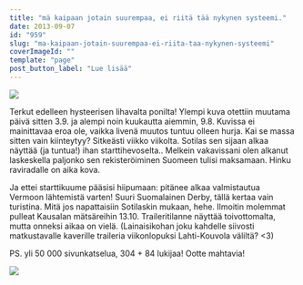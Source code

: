 ```yaml
---
title: "mä kaipaan jotain suurempaa, ei riitä tää nykynen systeemi."
date: 2013-09-07
id: "959"
slug: "ma-kaipaan-jotain-suurempaa-ei-riita-taa-nykynen-systeemi"
coverImageId: ""
template: "page"
post_button_label: "Lue lisää"
---
```


[![](/images/muutos_.jpg)](http://3.bp.blogspot.com/-TSdmM6I48Wo/Uiq9WqPG7wI/AAAAAAAAGyk/3fvvUHAa0U4/s1600/muutos_.jpg)

Terkut edelleen hysteerisen lihavalta ponilta! Ylempi kuva otettiin muutama päivä sitten 3.9. ja alempi noin kuukautta aiemmin, 9.8. Kuvissa ei mainittavaa eroa ole, vaikka livenä muutos tuntuu olleen hurja. Kai se massa sitten vain kiinteytyy? Sitkeästi viikko viikolta. Sotilas sen sijaan alkaa näyttää (ja tuntua!) ihan starttihevoselta.. Melkein vakavissani olen alkanut laskeskella paljonko sen rekisteröiminen Suomeen tulisi maksamaan. Hinku raviradalle on aika kova.

Ja ettei starttikuume pääsisi hiipumaan: pitänee alkaa valmistautua Vermoon lähtemistä varten! Suuri Suomalainen Derby, tällä kertaa vain turistina. Mitä jos napattaisiin Sotilaskin mukaan, hehe. Ilmoitin molemmat pulleat Kausalan mätsäreihin 13.10. Traileritilanne näyttää toivottomalta, mutta onneksi aikaa on vielä. (Lainaisikohan joku kahdelle siivosti matkustavalle kaverille traileria viikonlopuksi Lahti-Kouvola väliltä? <3)

PS. yli 50 000 sivunkatselua, 304 + 84 lukijaa! Ootte mahtavia!

[![](/images/ak.jpg)](http://2.bp.blogspot.com/-TJq6eLp_dgk/UirEscvCJdI/AAAAAAAAGy8/w1mpZPly9Jo/s1600/ak.jpg)
